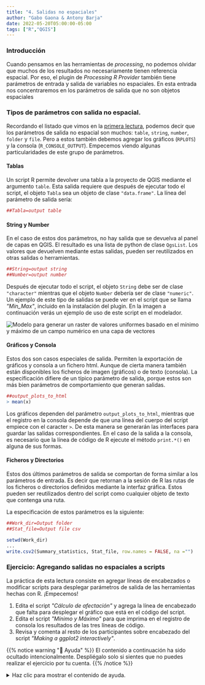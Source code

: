 ```yaml
---
title: "4. Salidas no espaciales"
author: "Gabo Gaona & Antony Barja"
date: 2022-05-20T05:00:00-05:00
tags: ["R","QGIS"]
---
```


### Introducción

Cuando pensamos en las herramientas de _processing_, no podemos olvidar que muchos de los resultados no necesariamente tienen referencia espacial. Por eso, el plugin de _Processing R Provider_ también tiene parámetros de entrada y salida de variables no espaciales. En esta entrada nos concentraremos en los parámetros de salida que no son objetos espaciales

### Tipos de parámetros con salida no espacial.

Recordando el listado que vimos en la [primera lectura](../02_ejercicio/#par%C3%A1metros-de-salida), podemos decir que los parámetros de salida no espacial son muchos: `table`, `string`, `number`, `folder` y `file`. Pero a estos también debemos agregar los gráficos (`RPLOTS`) y la consola (`R_CONSOLE_OUTPUT`). Empecemos viendo algunas particularidades de este grupo de parámetros.

#### Tablas

Un script R permite devolver una tabla a la proyecto de QGIS mediante el argumento `table`. Esta salida requiere que después de ejecutar todo el script, el objeto `Tabla` sea un objeto de clase `"data.frame"`. La línea del parámetro de salida sería:

```r
##Tabla=output table
```

#### String y Number

En el caso de estos dos parámetros, no hay salida que se devuelva al panel de capas en QGIS. El resultado es una lista de python  de clase `QgsList`. Los valores que devuelven mediante estas salidas, pueden ser reutilizados en otras salidas o herramientas.

```r
##String=output string
##Number=output number
```

Después de ejecutar todo el script, el objeto `String` debe ser de clase `"character"` mientras que el objeto `Number` debería ser de  clase `"numeric"`. Un ejemplo de este tipo de salidas se puede ver en el script que se llama _"Min_Max"_, incluido en la instalación del plugin. En la imagen a continuación verás un ejemplo de uso de este script en el modelador.

![Modelo para generar un raster de valores uniformes basado en el mínimo y máximo de un campo numérico en una capa de vectores](qgis-provider-model.png)

#### Gráficos y Consola

Estos dos son casos especiales de salida. Permiten la exportación de gráficos y consola a un fichero html. Aunque de cierta manera también están disponibles los ficheros de imagen (gráficos) o de texto (consola). La especificación difiere de un típico parámetro de salida, porque estos son más bien parámetros de comportamiento que generan salidas. 

```r
##output_plots_to_html
> mean(x)
```

Los gráficos dependen del parámetro `output_plots_to_html`, mientras que el registro en la consola depende de que una línea del cuerpo del script empiece con el caracter `>`. De esta manera se generarán las interfaces para guardar las salidas correspondientes. En el caso de la salida a la consola, es necesario que la línea de código de R ejecute el método `print.*()` en alguna de sus formas.

#### Ficheros y Directorios

Estos dos últimos parámetros de salida se comportan de forma similar a los parámetros de entrada. Es decir que retornan a la sesión de R las rutas de los ficheros o directorios definidos mediante la interfaz gráfica. Estos pueden ser reutilizados dentro del script como cualquier objeto de texto que contenga una ruta.

La especificación de estos parámetros es la siguiente:

```r
##Work_dir=Output folder
##Stat_file=Output file csv

setwd(Work_dir)
...
write.csv2(Summary_statistics, Stat_file, row.names = FALSE, na ="")
```

### Ejercicio: Agregando salidas no espaciales a scripts

La práctica de esta lectura consiste en agregar líneas de encabezados o modificar scripts para desplegar parámetros de salida de las herramientas hechas con R. ¡Empecemos!

1. Edita el script _"Cálculo de afectación"_ y agrega la línea de encabezado que falta para desplegar el gráfico que está en el código del script.
2. Edita el script _"Mínimo y Máximo"_ para que imprima en el registro de consola los resultados de las tres líneas de código.
3. Revisa y comenta al resto de los participantes sobre encabezado del script _"Making a ggplot2 interactively"_.

{{% notice warning "🤞 Ayuda" %}}
El contenido a continuación ha sido ocultado intencionalmente. Despliégalo solo si sientes que no puedes realizar el ejercicio por tu cuenta.
{{% /notice %}}

<details style="margin-bottom:10px;">
<summary>
Haz clic para mostrar el contenido de ayuda.
</summary>

1. Copia y pega en el script la siguiente línea de encabezado:
    
    ```r
    #output_plots_to_html
    ```

2. Copia y reemplaza el cuerpo del script por las las siguientes:
    
    ```r
    > (Min <- min(Layer[[Field]]))
    > (Max <- max(Layer[[Field]]))
    > (Summary <- paste(Min, "to", Max, sep = " "))
    ```
3. El script no tiene ninguna salida. Puedes comentar sobre eso!
</details>

